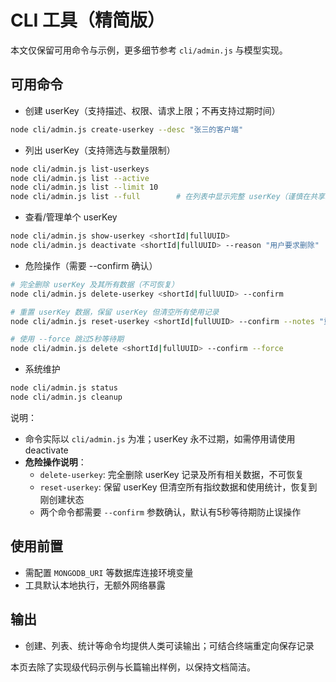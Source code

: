 # CLI 工具（精简版）

本文仅保留可用命令与示例，更多细节参考 `cli/admin.js` 与模型实现。

## 可用命令

- 创建 userKey（支持描述、权限、请求上限；不再支持过期时间）
```bash
node cli/admin.js create-userkey --desc "张三的客户端"
```

- 列出 userKey（支持筛选与数量限制）
```bash
node cli/admin.js list-userkeys
node cli/admin.js list --active
node cli/admin.js list --limit 10
node cli/admin.js list --full        # 在列表中显示完整 userKey（谨慎在共享环境使用）
```

- 查看/管理单个 userKey
```bash
node cli/admin.js show-userkey <shortId|fullUUID>
node cli/admin.js deactivate <shortId|fullUUID> --reason "用户要求删除"
```

- 危险操作（需要 --confirm 确认）
```bash
# 完全删除 userKey 及其所有数据（不可恢复）
node cli/admin.js delete-userkey <shortId|fullUUID> --confirm

# 重置 userKey 数据，保留 userKey 但清空所有使用记录
node cli/admin.js reset-userkey <shortId|fullUUID> --confirm --notes "重新开始"

# 使用 --force 跳过5秒等待期
node cli/admin.js delete <shortId|fullUUID> --confirm --force
```

- 系统维护
```bash
node cli/admin.js status
node cli/admin.js cleanup
```

说明：
- 命令实际以 `cli/admin.js` 为准；userKey 永不过期，如需停用请使用 deactivate
- **危险操作说明**：
  - `delete-userkey`: 完全删除 userKey 记录及所有相关数据，不可恢复
  - `reset-userkey`: 保留 userKey 但清空所有指纹数据和使用统计，恢复到刚创建状态
  - 两个命令都需要 `--confirm` 参数确认，默认有5秒等待期防止误操作

## 使用前置
- 需配置 `MONGODB_URI` 等数据库连接环境变量
- 工具默认本地执行，无额外网络暴露

## 输出
- 创建、列表、统计等命令均提供人类可读输出；可结合终端重定向保存记录

本页去除了实现级代码示例与长篇输出样例，以保持文档简洁。